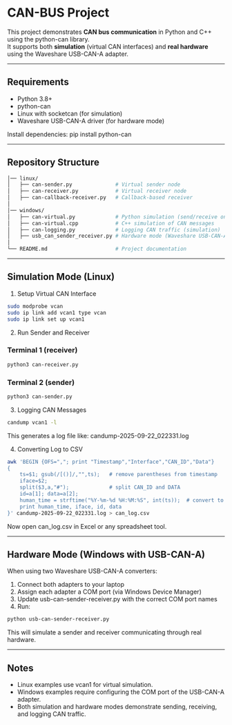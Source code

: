 # CAN-BUS Project

This project demonstrates **CAN bus communication** in Python and C++ using the python-can library.  
It supports both **simulation** (virtual CAN interfaces) and **real hardware** using the Waveshare USB-CAN-A adapter.

---

## Requirements
- Python 3.8+
- python-can
- Linux with socketcan (for simulation)
- Waveshare USB-CAN-A driver (for hardware mode)

Install dependencies:
pip install python-can

---

## Repository Structure
```bash
│── linux/
│   ├── can-sender.py              # Virtual sender node
│   ├── can-receiver.py            # Virtual receiver node
│   ├── can-callback-receiver.py   # Callback-based receiver
│
│── windows/
│   ├── can-virtual.py             # Python simulation (send/receive on vcan or COM)
│   ├── can-virtual.cpp            # C++ simulation of CAN messages
│   ├── can-logging.py             # Logging CAN traffic (simulation)
│   ├── usb_can_sender_receiver.py # Hardware mode (Waveshare USB-CAN-A)
│
└── README.md                      # Project documentation
```
---

## Simulation Mode (Linux)

1. Setup Virtual CAN Interface
```bash
sudo modprobe vcan
sudo ip link add vcan1 type vcan
sudo ip link set up vcan1
```

2. Run Sender and Receiver
### Terminal 1 (receiver)
```bash
python3 can-receiver.py
```

### Terminal 2 (sender)
```bash
python3 can-sender.py
```

3. Logging CAN Messages
```bash
candump vcan1 -l
```
This generates a log file like:
candump-2025-09-22_022331.log

4. Converting Log to CSV
```bash
awk 'BEGIN {OFS=","; print "Timestamp","Interface","CAN_ID","Data"} 
{
    ts=$1; gsub(/[()]/,"",ts);   # remove parentheses from timestamp
    iface=$2;
    split($3,a,"#");             # split CAN_ID and DATA
    id=a[1]; data=a[2];
    human_time = strftime("%Y-%m-%d %H:%M:%S", int(ts));  # convert to human-readable
    print human_time, iface, id, data
}' candump-2025-09-22_022331.log > can_log.csv
```
Now open can_log.csv in Excel or any spreadsheet tool.

---

## Hardware Mode (Windows with USB-CAN-A)

When using two Waveshare USB-CAN-A converters:

1. Connect both adapters to your laptop
2. Assign each adapter a COM port (via Windows Device Manager)
3. Update usb-can-sender-receiver.py with the correct COM port names
4. Run:
```bash
python usb-can-sender-receiver.py
```
This will simulate a sender and receiver communicating through real hardware.

---

## Notes
- Linux examples use vcan1 for virtual simulation.
- Windows examples require configuring the COM port of the USB-CAN-A adapter.
- Both simulation and hardware modes demonstrate sending, receiving, and logging CAN traffic.
